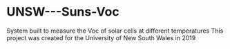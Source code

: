 # UNSW---Suns-Voc
System built to measure the Voc of solar cells at different temperatures
This project was created for the University of New South Wales in 2019
